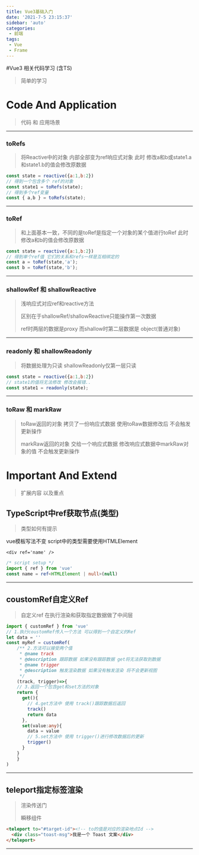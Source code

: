 ```yaml
---
title: Vue3基础入门
date: '2021-7-5 23:15:37'
sidebar: 'auto'
categories:
 - 前端
tags:
 - Vue
 - Frame
---
```

#Vue3 相关代码学习 (含TS)

> 简单的学习

# Code And Application

> 代码 和 应用场景

---

### toRefs

> 将Reactive中的对象 内部全部变为ref响应式对象
此时 修改a和b或state1.a和state1.b的值会修改原数据

```javascript
const state = reactive({a:1,b:2})
// 得到一个包含多个 ref的对象
const state1 = toRefs(state);
// 得到多个ref变量
const { a,b } = toRefs(state);
```
---
### toRef
> 和上面基本一致，不同的是toRef是指定一个对象的某个值进行toRef
此时 修改a和b的值会修改原数据

```javascript
const state = reactive({a:1,b:2})
// 得到单个ref值 它们的关系和refs一样是互相绑定的
const a = toRef(state,'a');
const b = toRef(state,'b');
```
---
### shallowRef 和 shallowReactive
> 浅响应式对应ref和reactive方法
> 
> 区别在于shallowRef/shallowReactive只能操作第一次数据
> 
> ref时两层的数据是proxy 而shallow时第二层数据是 object(普通对象)
---
### readonly 和 shallowReadonly
> 将数据处理为只读 shallowReadonly仅第一层只读
```javascript
const state = reactive({a:1,b:2})
// state1的值将无法修改 修改会报错..
const state1 = readonly(state);
```
---

### toRaw 和 markRaw
> toRaw返回的对象 拷贝了一份响应式数据 使用toRaw数据修改后 不会触发更新操作
> 
> markRaw返回的对象 交给一个响应式数据 修改响应式数据中markRaw对象的值  不会触发更新操作

# Important And Extend

> 扩展内容 以及重点

## TypeScript中ref获取节点(类型)

> 类型如何有提示

vue模板写法不变 script中的类型需要使用HTMLElement

```vue
<div ref='name' />
```

```ts
/* script setup */
import { ref } from 'vue'
const name = ref<HTMLElement | null>(null)
```

---

## coustomRef自定义Ref

> 自定义ref  在执行渲染和获取指定数据做了中间层

```ts
import { customRef } from 'vue'
// 1.执行coustomRef传入一个方法 可以得到一个自定义的Ref
let data = ''
const myRef = customRef(
    /** 2.方法可以接受两个值
     * @name track
     * @description 跟踪数据 如果没有跟踪数据 get将无法获取到数据
     * @name trigger
     * @description 触发渲染数据 如果没有触发渲染 将不会更新视图
     */
	(track, trigger)=>{
    // 3.返回一个包含get和set方法的对象
    return {
      get(){
        // 4.get方法中 使用 track()跟踪数据后返回
        track()
        return data
      },
      set(value:any){
        data = value
        // 5.set方法中 使用 trigger()进行修改数据后的更新
        trigger()
      }
    }
	}
)
```



---

## teleport指定标签渲染

> 渲染传送门
>
> 瞬移组件

```html
<teleport to="#target-id"><!-- to的值是对应的渲染地点Id -->
  <div class="toast-msg">我是一个 Toast 文案</div>
</teleport>
```

---